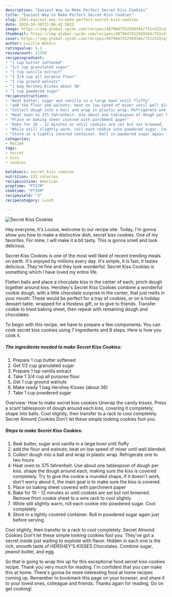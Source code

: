 ```yaml
---
description: "Easiest Way to Make Perfect Secret Kiss Cookies"
title: "Easiest Way to Make Perfect Secret Kiss Cookies"
slug: 2561-easiest-way-to-make-perfect-secret-kiss-cookies
date: 2020-10-30T21:06:42.581Z
image: https://img-global.cpcdn.com/recipes/4879647552569344/751x532cq70/secret-kiss-cookies-recipe-main-photo.jpg
thumbnail: https://img-global.cpcdn.com/recipes/4879647552569344/751x532cq70/secret-kiss-cookies-recipe-main-photo.jpg
cover: https://img-global.cpcdn.com/recipes/4879647552569344/751x532cq70/secret-kiss-cookies-recipe-main-photo.jpg
author: Lucille Waters
ratingvalue: 4.1
reviewcount: 21350
recipeingredient:
- "1 cup butter softened"
- "1/2 cup granulated sugar"
- "1 tsp vanilla extract"
- "1 3/4 cup all purpose flour"
- "1 cup ground walnuts"
- "1 bag Hershey Kisses about 36"
- "1 cup powdered sugar"
recipeinstructions:
- "Beat butter, sugar and vanilla in a large bowl until fluffy"
- "add the flour and walnuts; beat on low speed of mixer until well blended."
- "Collect dough into a ball and wrap in plastic wrap. Refrigerate one to two hours"
- "Heat oven to 375 fahrenheit. Use about one tablespoon of dough per kiss. shape the dough around each, making sure the kiss is covered completely. Try to give the cookie a rounded shape, if it doesn&#39;t work, don&#39;t worry about it, the main goal is to make sure the kiss is covered."
- "Place on baking sheet covered with parchment paper"
- "Bake for 10 - 12 minutes or until cookies are set but not browned.  Remove from cookie sheet to a wire rack to cool slightly"
- "While still slightly warm, roll each cookie into powdered sugar. Cool completely"
- "Store in a tightly covered container. Roll in powdered sugar again just before serving"
categories:
- Recipe
tags:
- secret
- kiss
- cookies

katakunci: secret kiss cookies 
nutrition: 132 calories
recipecuisine: American
preptime: "PT27M"
cooktime: "PT35M"
recipeyield: "3"
recipecategory: Lunch

---
```



![Secret Kiss Cookies](https://img-global.cpcdn.com/recipes/4879647552569344/751x532cq70/secret-kiss-cookies-recipe-main-photo.jpg)

Hey everyone, it's Louise, welcome to our recipe site. Today, I'm gonna show you how to make a distinctive dish, secret kiss cookies. One of my favorites. For mine, I will make it a bit tasty. This is gonna smell and look delicious.

Secret Kiss Cookies is one of the most well liked of recent trending meals on earth. It's enjoyed by millions every day. It's simple, it is fast, it tastes delicious. They're fine and they look wonderful. Secret Kiss Cookies is something which I have loved my entire life.

Flatten balls and place a chocolate kiss in the center of each; pinch dough together around kiss. Hershey&#39;s Secret Kiss Cookies combine a wonderful cookie dough, with a little chocolate surprise in the center, that just melts in your mouth. These would be perfect for a tray of cookies, or on a holiday dessert table, wrapped for a Hostess gift, or to give to friends. Transfer cookie to lined baking sheet, then repeat with remaining dough and chocolates.


To begin with this recipe, we have to prepare a few components. You can cook secret kiss cookies using 7 ingredients and 8 steps. Here is how you cook it.

<!--inarticleads1-->

##### The ingredients needed to make Secret Kiss Cookies:

1. Prepare 1 cup butter softened
1. Get 1/2 cup granulated sugar
1. Prepare 1 tsp vanilla extract
1. Take 1 3/4 cup all purpose flour
1. Get 1 cup ground walnuts
1. Make ready 1 bag Hershey Kisses (about 36)
1. Take 1 cup powdered sugar


Overview: How to make secret kiss cookies Unwrap the candy kisses. Press a scant tablespoon of dough around each kiss, covering it completely; shape into balls. Cool slightly, then transfer to a rack to cool completely. Secret Almond Cookies Don&#39;t let these simple looking cookies fool you. 

<!--inarticleads2-->

##### Steps to make Secret Kiss Cookies:

1. Beat butter, sugar and vanilla in a large bowl until fluffy
1. add the flour and walnuts; beat on low speed of mixer until well blended.
1. Collect dough into a ball and wrap in plastic wrap. Refrigerate one to two hours
1. Heat oven to 375 fahrenheit. Use about one tablespoon of dough per kiss. shape the dough around each, making sure the kiss is covered completely. Try to give the cookie a rounded shape, if it doesn&#39;t work, don&#39;t worry about it, the main goal is to make sure the kiss is covered.
1. Place on baking sheet covered with parchment paper
1. Bake for 10 - 12 minutes or until cookies are set but not browned.  Remove from cookie sheet to a wire rack to cool slightly
1. While still slightly warm, roll each cookie into powdered sugar. Cool completely
1. Store in a tightly covered container. Roll in powdered sugar again just before serving


Cool slightly, then transfer to a rack to cool completely. Secret Almond Cookies Don&#39;t let these simple looking cookies fool you. They&#39;ve got a secret inside just waiting to explode with flavor. Hidden in each one is the rich, smooth taste of HERSHEY&#39;S KISSES Chocolates. Combine sugar, peanut butter, and egg. 

So that is going to wrap this up for this exceptional food secret kiss cookies recipe. Thank you very much for reading. I'm confident that you can make this at home. There's gonna be more interesting food at home recipes coming up. Remember to bookmark this page on your browser, and share it to your loved ones, colleague and friends. Thanks again for reading. Go on get cooking!
